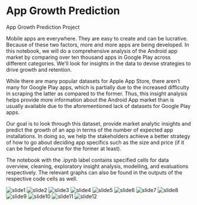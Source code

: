 # App Growth Prediction

App Growth Prediction Project

Mobile apps are everywhere. They are easy to create and can be lucrative. Because of these two factors, more and more apps are being developed. In this notebook, we will do a comprehensive analysis of the Android app market by comparing over ten thousand apps in Google Play across different categories. We'll look for insights in the data to devise strategies to drive growth and retention.

While there are many popular datasets for Apple App Store, there aren’t many for Google Play apps, which is partially due to the increased difficulty in scraping the latter as compared to the former. Thus, this insight analysis helps provide more information about the Android App market than is usually available due to the aforementioned lack of datasets for Google Play apps.

Our goal is to look through this dataset, provide market analytic insights and predict the growth of an app in terms of the number of expected app installations. In doing so, we help the stakeholders achieve a better strategy of how to go about deciding app specifics such as the size and price (if it can be helped ofcourse for the former at least).

The notebook with the .ipynb label contains specified cells for data overview, cleaning, exploratory insight analysis, modelling, and evaluations respectively. The relevant graphs can also be found in the outputs of the respective code cells as well.

![slide1](https://github.com/BalaniJ/android_app_market/blob/main/androidappprojectslides/Slide1.JPG)
![slide2](https://github.com/BalaniJ/android_app_market/blob/main/androidappprojectslides/Slide2.JPG)
![slide3](https://github.com/BalaniJ/android_app_market/blob/main/androidappprojectslides/Slide3.JPG)
![slide4](https://github.com/BalaniJ/android_app_market/blob/main/androidappprojectslides/Slide4.JPG)
![slide5](https://github.com/BalaniJ/android_app_market/blob/main/androidappprojectslides/Slide5.JPG)
![slide6](https://github.com/BalaniJ/android_app_market/blob/main/androidappprojectslides/Slide6.JPG)
![slide7](https://github.com/BalaniJ/android_app_market/blob/main/androidappprojectslides/Slide7.JPG)
![slide8](https://github.com/BalaniJ/android_app_market/blob/main/androidappprojectslides/Slide8.JPG)
![slide9](https://github.com/BalaniJ/android_app_market/blob/main/androidappprojectslides/Slide9.JPG)
![slide10](https://github.com/BalaniJ/android_app_market/blob/main/androidappprojectslides/Slide10.JPG)
![slide11](https://github.com/BalaniJ/android_app_market/blob/main/androidappprojectslides/Slide11.JPG)
![slide12](https://github.com/BalaniJ/android_app_market/blob/main/androidappprojectslides/Slide12.JPG)
